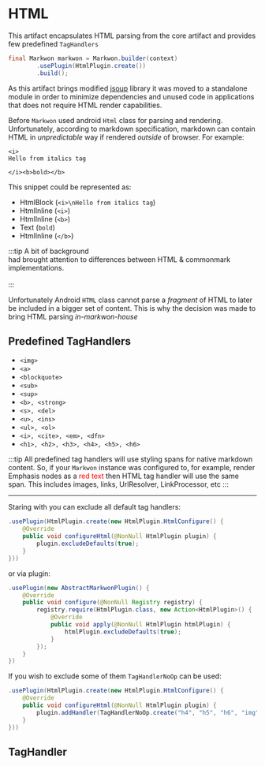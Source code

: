 # HTML

<MavenBadge4 :artifact="'html'" />

This artifact encapsulates HTML parsing from the core artifact and provides
few predefined `TagHandlers`

```java
final Markwon markwon = Markwon.builder(context)
        .usePlugin(HtmlPlugin.create())
        .build();
```

As this artifact brings modified [jsoup](https://github.com/jhy/jsoup) library 
it was moved to a standalone module in order to minimize dependencies and unused code
in applications that does not require HTML render capabilities.

Before <Badge text="2.0.0" /> `Markwon` used android `Html` class for parsing and
rendering. Unfortunately, according to markdown specification, markdown can contain
HTML in _unpredictable_ way if rendered _outside_ of browser. For example:

```markdown{4}
<i>
Hello from italics tag

</i><b>bold></b>
```

This snippet could be represented as:
* HtmlBlock (`<i>\nHello from italics tag`)
* HtmlInline (`<i>`)
* HtmlInline (`<b>`)
* Text (`bold`)
* HtmlInline (`</b>`)

:::tip A bit of background
<br>
<GithubIssue id="52" displayName="This issue" /> had brought attention to differences between HTML &amp; commonmark implementations. <br><br>
:::

Unfortunately Android `HTML` class cannot parse a _fragment_ of HTML to later
be included in a bigger set of content. This is why the decision was made to bring
HTML parsing _in-markwon-house_

## Predefined TagHandlers
* `<img>`
* `<a>`
* `<blockquote>`
* `<sub>`
* `<sup>`
* `<b>, <strong>`
* `<s>, <del>`
* `<u>, <ins>`
* `<ul>, <ol>`
* `<i>, <cite>, <em>, <dfn>`
* `<h1>, <h2>, <h3>, <h4>, <h5>, <h6>`

:::tip
All predefined tag handlers will use styling spans for native markdown content.
So, if your `Markwon` instance was configured to, for example, render Emphasis
nodes as a <span style="color: #FF0000">red text</span> then HTML tag handler will
use the same span. This includes images, links, UrlResolver, LinkProcessor, etc
:::

---

Staring with <Badge text="4.0.0" /> you can exclude all default tag handlers:

```java
.usePlugin(HtmlPlugin.create(new HtmlPlugin.HtmlConfigure() {
    @Override
    public void configureHtml(@NonNull HtmlPlugin plugin) {
        plugin.excludeDefaults(true);
    }
}))
```

or via plugin:

```java
.usePlugin(new AbstractMarkwonPlugin() {
    @Override
    public void configure(@NonNull Registry registry) {
        registry.require(HtmlPlugin.class, new Action<HtmlPlugin>() {
            @Override
            public void apply(@NonNull HtmlPlugin htmlPlugin) {
                htmlPlugin.excludeDefaults(true);
            }
        });
    }
})
```

If you wish to exclude some of them `TagHandlerNoOp` can be used:

```java
.usePlugin(HtmlPlugin.create(new HtmlPlugin.HtmlConfigure() {
    @Override
    public void configureHtml(@NonNull HtmlPlugin plugin) {
        plugin.addHandler(TagHandlerNoOp.create("h4", "h5", "h6", "img"));
    }
}))
```

## TagHandler


